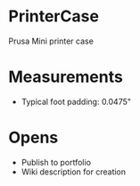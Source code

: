 # PrinterCase

Prusa Mini printer case

# Measurements

- Typical foot padding: 0.0475"

# Opens

- Publish to portfolio
- Wiki description for creation
